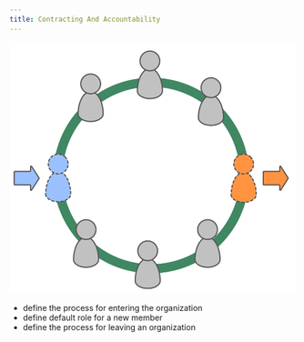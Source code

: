 ```yaml
---
title: Contracting And Accountability
---
```


![](img/circle/enter-leave-circle.png)

* define the process for entering the organization
* define default role for a new member
* define the process for leaving an organization

